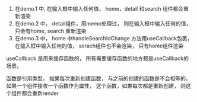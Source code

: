 1. 在demo.1 中, 在输入框中输入任何值， home，detail 和search 组件都会重新渲染
2. 在demo.2 中， detail组件，用memo处理过， 则在输入框中输入任何的值，只会有home, search 重新渲染
3. 在demo.3 中， home 中handleSearchIdChange 方法用useCallback包裹，在输入框中输入任何的值， serach组件也不会渲染， 只有home组件渲染

useCallback 是用来缓存函数的， 所有需要缓存函数的地方都是useCallback的场景。

函数是引用类型， 如果每次重新创建函数， 与之前的创建的函数是不会相等的， 如果一个组件接收一个函数作为属性， 这个函数，如果每次都是重新创建，
则这个组件都会重新render